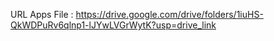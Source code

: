 URL Apps File : 
https://drive.google.com/drive/folders/1iuHS-QkWDPuRv6qlnp1-lJYwLVGrWytK?usp=drive_link
